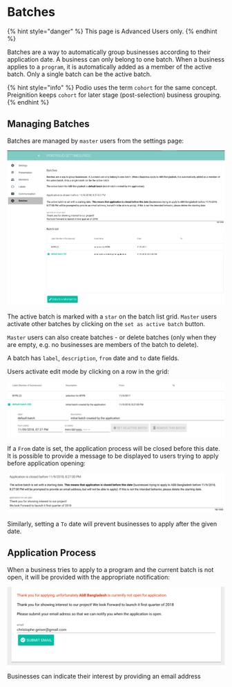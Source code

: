 # Batches

{% hint style="danger" %}
This page is Advanced Users only.
{% endhint %}

Batches are a way to automatically group businesses according to their application date. A business can only belong to one batch. When a business applies to a `program`, it is automatically added as a member of the active batch. Only a single batch can be the active batch.

{% hint style="info" %}
Podio uses the term `cohort` for the same concept. Preignition keeps `cohort` for later stage (post-selection) business grouping.
{% endhint %}

## Managing Batches

Batches are managed by `master` users from the settings page:

![Main Batch page](<../../../.gitbook/assets/image (27).png>)

The active batch is marked with a `star` on the batch list grid. `Master` users activate other batches by clicking on the `set as active batch` button.

`Master` users can also create batches - or delete batches (only when they are empty, e.g. no businesses are members of the batch to delete).

A batch has `label`, `description`, `from` date and `to` date fields.

Users activate edit mode by clicking on a row in the grid:

![Batch details](<../../../.gitbook/assets/image (31).png>)

If a `From` date is set, the application process will be closed before this date. It is possible to provide a message to be displayed to users trying to apply before application opening:

![Example of batch closing date](<../../../.gitbook/assets/image (46).png>)

Similarly, setting a `To` date will prevent businesses to apply after the given date.

## Application Process

When a business tries to apply to a program and the current batch is not open, it will be provided with the appropriate notification:

![Message informing users that the application process is currently closed](<../../../.gitbook/assets/image (56).png>)

Businesses can indicate their interest by providing an email address
